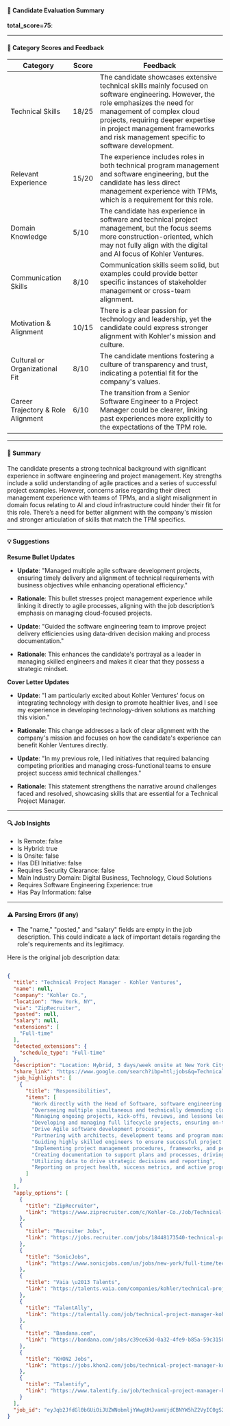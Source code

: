 #### 📄 Candidate Evaluation Summary

**total_score=75**:  

---

#### 🎯 Category Scores and Feedback

| Category                        | Score     | Feedback |
|--------------------------------|-----------|----------|
| Technical Skills                 | 18/25    | The candidate showcases extensive technical skills mainly focused on software engineering. However, the role emphasizes the need for management of complex cloud projects, requiring deeper expertise in project management frameworks and risk management specific to software development. |
| Relevant Experience              | 15/20    | The experience includes roles in both technical program management and software engineering, but the candidate has less direct management experience with TPMs, which is a requirement for this role. |
| Domain Knowledge                 | 5/10     | The candidate has experience in software and technical project management, but the focus seems more construction-oriented, which may not fully align with the digital and AI focus of Kohler Ventures. |
| Communication Skills             | 8/10     | Communication skills seem solid, but examples could provide better specific instances of stakeholder management or cross-team alignment. |
| Motivation & Alignment           | 10/15    | There is a clear passion for technology and leadership, yet the candidate could express stronger alignment with Kohler's mission and culture. |
| Cultural or Organizational Fit   | 8/10     | The candidate mentions fostering a culture of transparency and trust, indicating a potential fit for the company's values. |
| Career Trajectory & Role Alignment | 6/10     | The transition from a Senior Software Engineer to a Project Manager could be clearer, linking past experiences more explicitly to the expectations of the TPM role. |

---

#### 🧾 Summary

The candidate presents a strong technical background with significant experience in software engineering and project management. Key strengths include a solid understanding of agile practices and a series of successful project examples. However, concerns arise regarding their direct management experience with teams of TPMs, and a slight misalignment in domain focus relating to AI and cloud infrastructure could hinder their fit for this role. There’s a need for better alignment with the company's mission and stronger articulation of skills that match the TPM specifics.

---

#### 💡 Suggestions

**Resume Bullet Updates**  
- **Update**: "Managed multiple agile software development projects, ensuring timely delivery and alignment of technical requirements with business objectives while enhancing operational efficiency."
- **Rationale**: This bullet stresses project management experience while linking it directly to agile processes, aligning with the job description’s emphasis on managing cloud-focused projects.

- **Update**: "Guided the software engineering team to improve project delivery efficiencies using data-driven decision making and process documentation."
- **Rationale**: This enhances the candidate's portrayal as a leader in managing skilled engineers and makes it clear that they possess a strategic mindset.

**Cover Letter Updates**  
- **Update**: "I am particularly excited about Kohler Ventures’ focus on integrating technology with design to promote healthier lives, and I see my experience in developing technology-driven solutions as matching this vision."
- **Rationale**: This change addresses a lack of clear alignment with the company's mission and focuses on how the candidate's experience can benefit Kohler Ventures directly.

- **Update**: "In my previous role, I led initiatives that required balancing competing priorities and managing cross-functional teams to ensure project success amid technical challenges."
- **Rationale**: This statement strengthens the narrative around challenges faced and resolved, showcasing skills that are essential for a Technical Project Manager.

---

#### 🔍 Job Insights

- Is Remote: false  
- Is Hybrid: true  
- Is Onsite: false  
- Has DEI Initiative: false  
- Requires Security Clearance: false  
- Main Industry Domain: Digital Business, Technology, Cloud Solutions  
- Requires Software Engineering Experience: true  
- Has Pay Information: false

---

#### ⚠️ Parsing Errors (if any)

- The "name," "posted," and "salary" fields are empty in the job description. This could indicate a lack of important details regarding the role's requirements and its legitimacy.

Here is the original job description data:

```json

{
  "title": "Technical Project Manager - Kohler Ventures",
  "name": null,
  "company": "Kohler Co.",
  "location": "New York, NY",
  "via": "ZipRecruiter",
  "posted": null,
  "salary": null,
  "extensions": [
    "Full-time"
  ],
  "detected_extensions": {
    "schedule_type": "Full-time"
  },
  "description": "Location: Hybrid, 3 days/week onsite at New York City, NY or Palo Alto, CA\n\nOpportunity\n\nKohlerVentures is an independent company wholly owned by Kohler Co., global leader in the manufacture of kitchen and bath products, tile andhome interiors, and an international host to award-winning hospitality andworld-class golf destinations. Our mission is to build new digitalbusinesses that empower consumers to lead healthier lives. We explore howfamiliar experiences can be enhanced and innovations developed through theintegration of leading-edge technology, science, and design. Come join us as webuild a best-in-class global multi-disciplinary team across artificialintelligence, machine learning, design, advanced software and hardwareengineering, strategy, venture investments, sales, marketing, and partnerships.Our locations are Palo Alto, CA US, New York City, NY US, Kohler, WI US, Seoul,Korea, and Tel Aviv, Israel.\n\nCome join Kohler Ventures as Technical Project Manager as we build a best-in-class global multi-disciplinary team across artificial intelligence, machine learning, design, advanced software and hardware engineering, strategy, venture investments, sales, marketing, and partnerships.\n\nIn your role as Technical Project Manager at Kohler Ventures you will:\n\u2022 Work directly with the Head of Software, software engineering team, and product teams.\n\u2022 Overseeing multiple simultaneous and technically demanding cloud-focused projects.\n\u2022 Managing ongoing projects, kick-offs, reviews, and lessons learned.\n\u2022 Developing and managing full lifecycle projects, ensuring on-time delivery.\n\u2022 Drive Agile software development process.\n\u2022 Partnering with architects, development teams and program manager to deliver operational efficiency needs.\n\u2022 Guiding highly skilled engineers to ensure successful project delivery.\n\u2022 Implementing project management procedures, frameworks, and performance metrics.\n\u2022 Creating documentation to support plans and processes, driving consistency and alignment across teams.\n\u2022 Utilizing data to drive strategic decisions and reporting.\n\u2022 Reporting on project health, success metrics, and active progress.",
  "share_link": "https://www.google.com/search?ibp=htl;jobs&q=Technical+Program+Manager&htidocid=Ie3l6UTy0OoJRhttAAAAAA%3D%3D&hl=en-US&shndl=37&shmd=H4sIAAAAAAAA_y2NsQrCMBBAce0ndLpZNBHBRTcdBMXiIEKnkoYjaY13JXdif8Z_tYLL4_GWV3xmxf6GPlLnXYJr5h69wsWRC5hhCWeOaZI7kr4yylRO3IKgyz4CExyZQ8JyF1UH2VorkkwQddp54_lpmbDl0fbcyg-NRJdxSE6xWW9WoxkozMv_5MAGOoIK31Bzfiygqr_i3o_koAAAAA&shmds=v1_AQbUm97hmheIMTY7ngQo6jVRm5GOqR-lRnmRBxNeJBe5A4K8QA&source=sh/x/job/li/m1/1#fpstate=tldetail&htivrt=jobs&htiq=Technical+Program+Manager&htidocid=Ie3l6UTy0OoJRhttAAAAAA%3D%3D",
  "job_highlights": [
    {
      "title": "Responsibilities",
      "items": [
        "Work directly with the Head of Software, software engineering team, and product teams",
        "Overseeing multiple simultaneous and technically demanding cloud-focused projects",
        "Managing ongoing projects, kick-offs, reviews, and lessons learned",
        "Developing and managing full lifecycle projects, ensuring on-time delivery",
        "Drive Agile software development process",
        "Partnering with architects, development teams and program manager to deliver operational efficiency needs",
        "Guiding highly skilled engineers to ensure successful project delivery",
        "Implementing project management procedures, frameworks, and performance metrics",
        "Creating documentation to support plans and processes, driving consistency and alignment across teams",
        "Utilizing data to drive strategic decisions and reporting",
        "Reporting on project health, success metrics, and active progress"
      ]
    }
  ],
  "apply_options": [
    {
      "title": "ZipRecruiter",
      "link": "https://www.ziprecruiter.com/c/Kohler-Co./Job/Technical-Project-Manager-Kohler-Ventures/-in-New-York,NY?jid=d2ed2801b91cdec1&utm_campaign=google_jobs_apply&utm_source=google_jobs_apply&utm_medium=organic"
    },
    {
      "title": "Recruiter Jobs",
      "link": "https://jobs.recruiter.com/jobs/18448173540-technical-project-manager-kohler-ventures?utm_campaign=google_jobs_apply&utm_source=google_jobs_apply&utm_medium=organic"
    },
    {
      "title": "SonicJobs",
      "link": "https://www.sonicjobs.com/us/jobs/new-york/full-time/technical-project-manager---kohler-ventures-6796ea83396bb531be4b9bfd?utm_campaign=google_jobs_apply&utm_source=google_jobs_apply&utm_medium=organic"
    },
    {
      "title": "Vaia \u2013 Talents",
      "link": "https://talents.vaia.com/companies/kohler/technical-project-manager-kohler-ventures-1249342/?utm_campaign=google_jobs_apply&utm_source=google_jobs_apply&utm_medium=organic"
    },
    {
      "title": "TalentAlly",
      "link": "https://talentally.com/job/technical-project-manager-kohler-ventures-46?utm_campaign=google_jobs_apply&utm_source=google_jobs_apply&utm_medium=organic"
    },
    {
      "title": "Bandana.com",
      "link": "https://bandana.com/jobs/c39ce63d-0a32-4fe9-b85a-59c3158cb122?utm_campaign=google_jobs_apply&utm_source=google_jobs_apply&utm_medium=organic"
    },
    {
      "title": "KHON2 Jobs",
      "link": "https://jobs.khon2.com/jobs/technical-project-manager-kohler-ventures-new-york/1607465048-2/?utm_campaign=google_jobs_apply&utm_source=google_jobs_apply&utm_medium=organic"
    },
    {
      "title": "Talentify",
      "link": "https://www.talentify.io/job/technical-project-manager-kohler-ventures-new-york-new-york-kohler-co-req56035?utm_campaign=google_jobs_apply&utm_source=google_jobs_apply&utm_medium=organic"
    }
  ],
  "job_id": "eyJqb2JfdGl0bGUiOiJUZWNobmljYWwgUHJvamVjdCBNYW5hZ2VyIC0gS29obGVyIFZlbnR1cmVzIiwiY29tcGFueV9uYW1lIjoiS29obGVyIENvLiIsImFkZHJlc3NfY2l0eSI6Ik5ldyBZb3JrLCBOWSIsImh0aWRvY2lkIjoiSWUzbDZVVHkwT29KUmh0dEFBQUFBQT09IiwidXVsZSI6IncrQ0FJUUlDSU5WVzVwZEdWa0lGTjBZWFJsY3cifQ=="
}